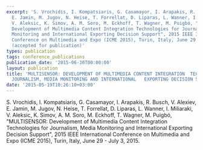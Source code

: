 ```yaml
---
excerpt: 'S. Vrochidis, I. Kompatsiaris, G. Casamayor, I. Arapakis, R. Busch, V. Alexiev,
  E. Jamin, M. Jugov, N. Heise, T. Forrellat, D. Liparas, L. Wanner, I. Miliaraki,
  V. Aleksic, K. Simov, A. M. Soro, M. Eckhoff, T. Wagner, M. Puigbó, "MULTISENSOR:
  Development of Multimedia Content Integration Technologies for Journalism, Media
  Monitoring and International Exporting Decision Support", 2015 IEEE International
  Conference on Multimedia and Expo (ICME 2015), Turin, Italy, June 29 - July 3, 2015.
  (accepted for publication)'
types: publication
tags: conference_publications
publication_date: '2015-06-30T00:00:00'
layout: publication
title: 'MULTISENSOR: DEVELOPMENT OF MULTIMEDIA CONTENT INTEGRATION  TECHNOLOGIES FOR
  JOURNALISM, MEDIA MONITORING AND INTERNATIONAL   EXPORTING DECISION SUPPORT'
date: '2015-05-19T10:26:10+03:00'
---
```

<p>S. Vrochidis, I. Kompatsiaris, G. Casamayor, I. Arapakis, R. Busch, V. Alexiev, E. Jamin, M. Jugov, N. Heise, T. Forrellat, D. Liparas, L. Wanner, I. Miliaraki, V. Aleksic, K. Simov, A. M. Soro, M. Eckhoff, T. Wagner, M. Puigbó, "MULTISENSOR: Development of Multimedia Content Integration Technologies for Journalism, Media Monitoring and International Exporting Decision Support", 2015 IEEE International Conference on Multimedia and Expo (ICME 2015), Turin, Italy, June 29 - July 3, 2015.</p>
